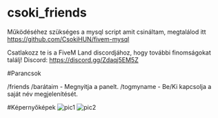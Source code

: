# csoki_friends
Működéséhez szükséges a mysql script amit csináltam, megtalálod itt https://github.com/CsokiHUN/fivem-mysql

Csatlakozz te is a FiveM Land discordjához, hogy további finomságokat találj!
Discord: https://discord.gg/Zdaqj5EM5Z

#Parancsok

/friends /barátaim - Megnyitja a panelt.
/togmyname - Be/Ki kapcsolja a saját név megjelenítését.

#Képernyőképek
![pic1](https://i.imgur.com/a3KpB0K.png)
![pic2](https://i.imgur.com/hTuFhnU.png)
